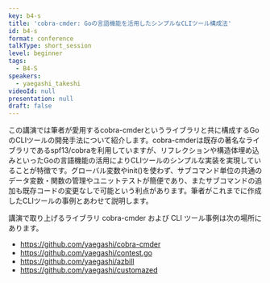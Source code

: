 ```yaml
---
key: b4-s
title: 'cobra-cmder: Goの言語機能を活用したシンプルなCLIツール構成法'
id: b4-s
format: conference
talkType: short_session
level: beginner
tags:
  - B4-S
speakers:
  - yaegashi_takeshi
videoId: null
presentation: null
draft: false
---
```

この講演では筆者が愛用するcobra-cmderというライブラリと共に構成するGoのCLIツールの開発手法について紹介します。cobra-cmderは既存の著名なライブラリであるspf13/cobraを利用していますが、リフレクションや構造体埋め込みといったGoの言語機能の活用によりCLIツールのシンプルな実装を実現していることが特徴です。グローバル変数やinit()を使わず、サブコマンド単位の共通のデータ変数・関数の管理やユニットテストが簡便であり、またサブコマンドの追加も既存コードの変更なしで可能という利点があります。筆者がこれまでに作成したCLIツールの事例とあわせて説明します。

講演で取り上げるライブラリ cobra-cmder および CLI ツール事例は次の場所にあります。
 
- <https://github.com/yaegashi/cobra-cmder>
- <https://github.com/yaegashi/contest.go>
- <https://github.com/yaegashi/azbill>
- <https://github.com/yaegashi/customazed>
